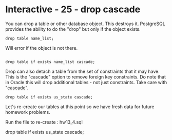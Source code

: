 



<style>
.pagebreak { page-break-before: always; }
.half { height: 200px; }
</style>





# Interactive - 25 - drop cascade 

You can drop a table or other database object.  This destroys it.
PostgreSQL provides the ability to do the "drop" but only if
the object exists.


```
drop table name_list;
```

Will error if the object is not there.

```

drop table if exists name_list cascade;

```


Drop can also detach a table from the set of constraints that it
may have.  This is the "cascade" option to remove foreign
key constraints.  Do note that in Oracle this will drop
additional tables - not just constraints.  Take care with
"cascade".


```
drop table if exists us_state cascade;

```


Let's re-create our tables at this point so we have fresh
data for future homework problems.

Run the file to re-create : hw13_4.sql

drop table if exists us_state cascade;
